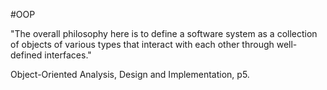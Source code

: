 #OOP

"The overall philosophy here is to define a software system as a collection of objects of various types that interact with each other through well-defined interfaces."

Object-Oriented Analysis, Design and Implementation, p5.